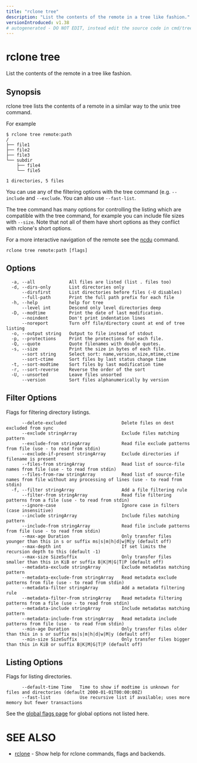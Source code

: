 ```yaml
---
title: "rclone tree"
description: "List the contents of the remote in a tree like fashion."
versionIntroduced: v1.38
# autogenerated - DO NOT EDIT, instead edit the source code in cmd/tree/ and as part of making a release run "make commanddocs"
---
```

# rclone tree

List the contents of the remote in a tree like fashion.

## Synopsis


rclone tree lists the contents of a remote in a similar way to the
unix tree command.

For example

    $ rclone tree remote:path
    /
    ├── file1
    ├── file2
    ├── file3
    └── subdir
        ├── file4
        └── file5

    1 directories, 5 files

You can use any of the filtering options with the tree command (e.g.
`--include` and `--exclude`.  You can also use `--fast-list`.

The tree command has many options for controlling the listing which
are compatible with the tree command, for example you can include file
sizes with `--size`.  Note that not all of them have
short options as they conflict with rclone's short options.

For a more interactive navigation of the remote see the
[ncdu](/commands/rclone_ncdu/) command.


```
rclone tree remote:path [flags]
```

## Options

```
  -a, --all             All files are listed (list . files too)
  -d, --dirs-only       List directories only
      --dirsfirst       List directories before files (-U disables)
      --full-path       Print the full path prefix for each file
  -h, --help            help for tree
      --level int       Descend only level directories deep
  -D, --modtime         Print the date of last modification.
      --noindent        Don't print indentation lines
      --noreport        Turn off file/directory count at end of tree listing
  -o, --output string   Output to file instead of stdout
  -p, --protections     Print the protections for each file.
  -Q, --quote           Quote filenames with double quotes.
  -s, --size            Print the size in bytes of each file.
      --sort string     Select sort: name,version,size,mtime,ctime
      --sort-ctime      Sort files by last status change time
  -t, --sort-modtime    Sort files by last modification time
  -r, --sort-reverse    Reverse the order of the sort
  -U, --unsorted        Leave files unsorted
      --version         Sort files alphanumerically by version
```


## Filter Options

Flags for filtering directory listings.

```
      --delete-excluded                     Delete files on dest excluded from sync
      --exclude stringArray                 Exclude files matching pattern
      --exclude-from stringArray            Read file exclude patterns from file (use - to read from stdin)
      --exclude-if-present stringArray      Exclude directories if filename is present
      --files-from stringArray              Read list of source-file names from file (use - to read from stdin)
      --files-from-raw stringArray          Read list of source-file names from file without any processing of lines (use - to read from stdin)
  -f, --filter stringArray                  Add a file filtering rule
      --filter-from stringArray             Read file filtering patterns from a file (use - to read from stdin)
      --ignore-case                         Ignore case in filters (case insensitive)
      --include stringArray                 Include files matching pattern
      --include-from stringArray            Read file include patterns from file (use - to read from stdin)
      --max-age Duration                    Only transfer files younger than this in s or suffix ms|s|m|h|d|w|M|y (default off)
      --max-depth int                       If set limits the recursion depth to this (default -1)
      --max-size SizeSuffix                 Only transfer files smaller than this in KiB or suffix B|K|M|G|T|P (default off)
      --metadata-exclude stringArray        Exclude metadatas matching pattern
      --metadata-exclude-from stringArray   Read metadata exclude patterns from file (use - to read from stdin)
      --metadata-filter stringArray         Add a metadata filtering rule
      --metadata-filter-from stringArray    Read metadata filtering patterns from a file (use - to read from stdin)
      --metadata-include stringArray        Include metadatas matching pattern
      --metadata-include-from stringArray   Read metadata include patterns from file (use - to read from stdin)
      --min-age Duration                    Only transfer files older than this in s or suffix ms|s|m|h|d|w|M|y (default off)
      --min-size SizeSuffix                 Only transfer files bigger than this in KiB or suffix B|K|M|G|T|P (default off)
```

## Listing Options

Flags for listing directories.

```
      --default-time Time   Time to show if modtime is unknown for files and directories (default 2000-01-01T00:00:00Z)
      --fast-list           Use recursive list if available; uses more memory but fewer transactions
```

See the [global flags page](/flags/) for global options not listed here.

# SEE ALSO

* [rclone](/commands/rclone/)	 - Show help for rclone commands, flags and backends.

